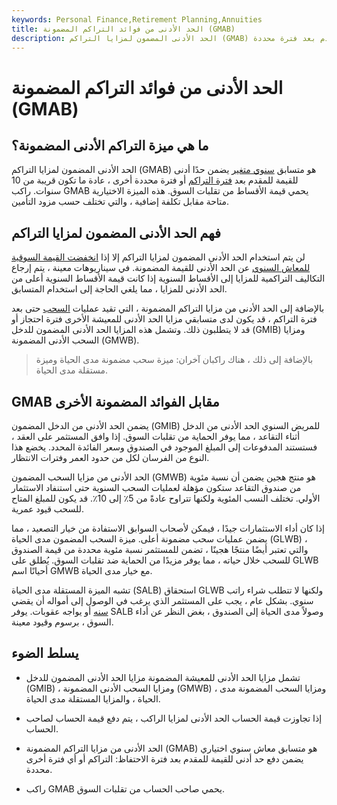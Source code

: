 ```yaml
---
keywords: Personal Finance,Retirement Planning,Annuities
title: الحد الأدنى من فوائد التراكم المضمونة (GMAB)
description: الحد الأدنى المضمون لمزايا التراكم (GMAB) هو متسابق سنوي متغير يضمن حدًا أدنى للقيمة للمقدم بعد فترة محددة.
---
```


# الحد الأدنى من فوائد التراكم المضمونة (GMAB)
## ما هي ميزة التراكم الأدنى المضمونة؟

الحد الأدنى المضمون لمزايا التراكم (GMAB) هو متسابق [سنوي متغير](/variableannuity) يضمن حدًا أدنى للقيمة للمقدم بعد [فترة التراكم](/accumulationperiod) أو فترة محددة أخرى ، عادة ما تكون قريبة من 10 سنوات. راكب GMAB يحمي قيمة الأقساط من تقلبات السوق. هذه الميزة الاختيارية متاحة مقابل تكلفة إضافية ، والتي تختلف حسب مزود التأمين.

## فهم الحد الأدنى المضمون لمزايا التراكم

لن يتم استخدام الحد الأدنى المضمون لمزايا التراكم إلا إذا [انخفضت القيمة السوقية للمعاش السنوي](/marketvalue) عن الحد الأدنى للقيمة المضمونة. في سيناريوهات معينة ، يتم إرجاع التكاليف التراكمية للمزايا إلى الأقساط السنوية إذا كانت قيمة الأقساط السنوية أعلى من الحد الأدنى للمزايا ، مما يلغي الحاجة إلى استخدام المتسابق.

بالإضافة إلى الحد الأدنى من مزايا التراكم المضمونة ، التي تقيد عمليات [السحب](/withdrawal) حتى بعد فترة التراكم ، قد يكون لدى متسابقي مزايا الحد الأدنى للمعيشة الأخرى فترة احتجاز أو قد لا يتطلبون ذلك. وتشمل هذه المزايا الحد الأدنى المضمون للدخل (GMIB) ومزايا السحب الأدنى المضمونة (GMWB).

> بالإضافة إلى ذلك ، هناك راكبان آخران: ميزة سحب مضمونة مدى الحياة وميزة مستقلة مدى الحياة.

>

## GMAB مقابل الفوائد المضمونة الأخرى

يضمن الحد الأدنى من الدخل المضمون (GMIB) للمريض السنوي الحد الأدنى من الدخل أثناء التقاعد ، مما يوفر الحماية من تقلبات السوق. إذا وافق المستثمر على العقد ، فستستند المدفوعات إلى المبلغ الموجود في الصندوق وسعر الفائدة المحدد. يخضع هذا النوع من الفرسان لكل من حدود العمر وفترات الانتظار.

الحد الأدنى من مزايا السحب المضمون (GMWB) هو منتج هجين يضمن أن نسبة مئوية من صندوق التقاعد ستكون مؤهلة لعمليات السحب السنوية حتى استنفاد الاستثمار الأولي. تختلف النسب المئوية ولكنها تتراوح عادةً من 5٪ إلى 10٪. قد يكون للمبلغ المتاح للسحب قيود عمرية.

إذا كان أداء الاستثمارات جيدًا ، فيمكن لأصحاب السوابق الاستفادة من خيار التصعيد ، مما يضمن عمليات سحب مضمونة أعلى. ميزة السحب المضمون مدى الحياة (GLWB) ، والتي تعتبر أيضًا منتجًا هجينًا ، تضمن للمستثمر نسبة مئوية محددة من قيمة الصندوق للسحب خلال حياته ، مما يوفر مزيدًا من الحماية ضد تقلبات السوق. يُطلق على GLWB أحيانًا اسم GMWB مع خيار مدى الحياة.

تشبه الميزة المستقلة مدى الحياة (SALB) استحقاق GLWB ولكنها لا تتطلب شراء راتب سنوي. بشكل عام ، يجب على المستثمر الذي يرغب في الوصول إلى أمواله أن يقضي [سنه](/annuitization) أو يواجه عقوبات. يوفر SALB وصولاً مدى الحياة إلى الصندوق ، بغض النظر عن أداء السوق ، برسوم وقيود معينة.

## يسلط الضوء

- تشمل مزايا الحد الأدنى للمعيشة المضمونة مزايا الحد الأدنى المضمون للدخل (GMIB) ، ومزايا السحب الأدنى المضمونة (GMWB) ، ومزايا السحب المضمونة مدى الحياة ، والمزايا المستقلة مدى الحياة.

- إذا تجاوزت قيمة الحساب الحد الأدنى لمزايا الراكب ، يتم دفع قيمة الحساب لصاحب الحساب.

- الحد الأدنى من مزايا التراكم المضمونة (GMAB) هو متسابق معاش سنوي اختياري يضمن دفع حد أدنى للقيمة للمقدم بعد فترة الاحتفاظ: التراكم أو أي فترة أخرى محددة.

- راكب GMAB يحمي صاحب الحساب من تقلبات السوق.

